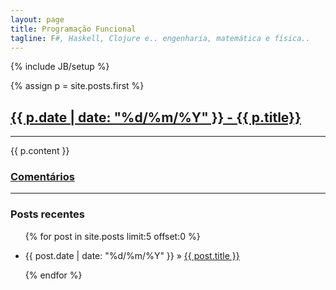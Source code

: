 ```yaml
---
layout: page
title: Programação Funcional
tagline: F#, Haskell, Clojure e.. engenharia, matemática e física..
---
```

{% include JB/setup %}


{% assign p = site.posts.first %}
<div id="post">
  <h2 class="post_title"><a href="{{ p.url }}"> {{ p.date | date: "%d/%m/%Y" }} - {{ p.title}}</a></h2>
  <hr/>
  {{ p.content }}
  <h3><a href="{{ p.url }}#comments">Comentários</a></h3>
</div>
<hr/>

<h3>Posts recentes</h3>
<ul class="posts">
    {% for post in site.posts limit:5 offset:0 %}
        <li>
        	<p>
        		<span class="date">{{ post.date | date: "%d/%m/%Y" }}</span> &raquo;
        		<a href="{{ post.url }}">{{ post.title }}</a>
        	</p>
        	</li>
    {% endfor %}
</ul>
